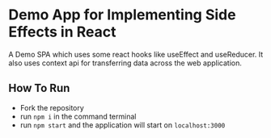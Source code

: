 # Demo App for Implementing Side Effects in React

A Demo SPA which uses some react hooks like useEffect and useReducer. It also uses context api for transferring data across the web application.

## How To Run

- Fork the repository
- run `npm i` in the command terminal
- run `npm start` and the application will start on `localhost:3000`
